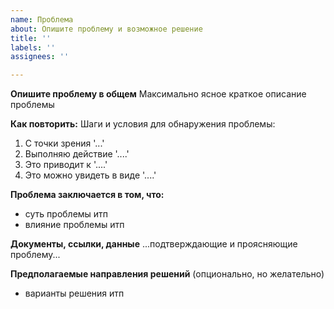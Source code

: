 ```yaml
---
name: Проблема
about: Опишите проблему и возможное решение
title: ''
labels: ''
assignees: ''

---
```


**Опишите проблему в общем**
Максимально ясное краткое описание проблемы

**Как повторить:**
Шаги и условия для обнаружения проблемы:
1. С точки зрения '...'
2. Выполняю действие '....'
3. Это приводит к '....'
4. Это можно увидеть в виде '....'

**Проблема заключается в том, что:**
- суть проблемы итп
- влияние проблемы итп

**Документы, ссылки, данные**
...подтверждающие и проясняющие проблему...

**Предполагаемые направления решений**
(опционально, но желательно) 
- варианты решения итп
